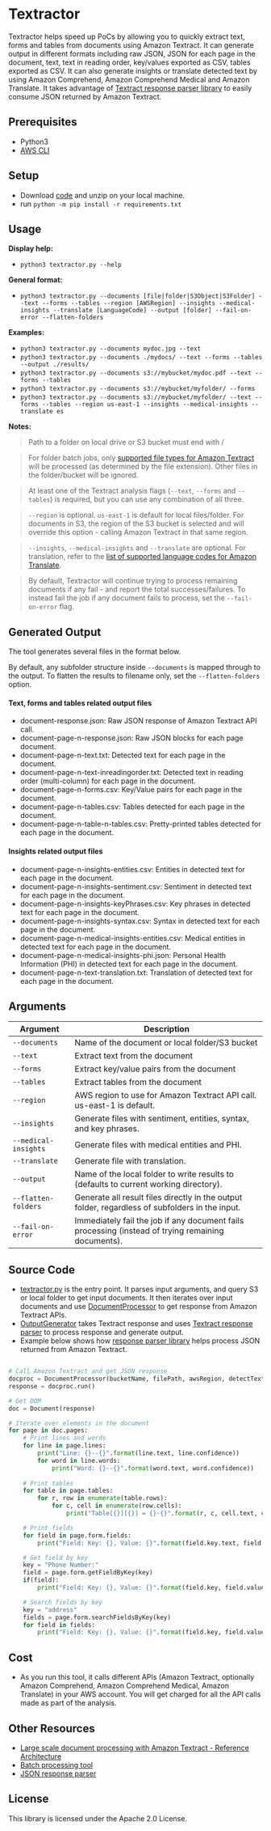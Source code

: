 # Textractor

Textractor helps speed up PoCs by allowing you to quickly extract text, forms and tables from documents using Amazon Textract. It can generate output in different formats including raw JSON, JSON for each page in the document, text, text in reading order, key/values exported as CSV, tables exported as CSV. It can also generate insights or translate detected text by using Amazon Comprehend, Amazon Comprehend Medical and Amazon Translate. It takes advantage of [Textract response parser library](https://github.com/aws-samples/amazon-textract-response-parser) to easily consume JSON returned by Amazon Textract.

## Prerequisites

- Python3
- [AWS CLI](https://docs.aws.amazon.com/cli/latest/userguide/cli-chap-install.html)

## Setup

- Download [code](./zip/textractor.zip) and unzip on your local machine.
- run `python -m pip install -r requirements.txt`

## Usage

**Display help:**

- `python3 textractor.py --help`

**General format:**

- `python3 textractor.py --documents [file|folder|S3Object|S3Folder] --text --forms --tables --region [AWSRegion] --insights --medical-insights --translate [LanguageCode] --output [folder] --fail-on-error --flatten-folders`

**Examples:**

- `python3 textractor.py --documents mydoc.jpg --text`
- `python3 textractor.py --documents ./mydocs/ --text --forms --tables --output ./results/`
- `python3 textractor.py --documents s3://mybucket/mydoc.pdf --text --forms --tables`
- `python3 textractor.py --documents s3://mybucket/myfolder/ --forms`
- `python3 textractor.py --documents s3://mybucket/myfolder/ --text --forms --tables --region us-east-1 --insights --medical-insights --translate es`

**Notes:**

> Path to a folder on local drive or S3 bucket must end with /

> For folder batch jobs, only [supported file types for Amazon Textract](https://docs.aws.amazon.com/textract/latest/dg/how-it-works-documents.html) will be processed (as determined by the file extension). Other files in the folder/bucket will be ignored.

> At least one of the Textract analysis flags (`--text`, `--forms` and `--tables`) is required, but you can use any combination of all three.

> `--region` is optional. `us-east-1` is default for local files/folder. For documents in S3, the region of the S3 bucket is selected and will override this option - calling Amazon Textract in that same region.

> `--insights`, `--medical-insights` and `--translate` are optional. For translation, refer to the [list of supported language codes for Amazon Translate](https://docs.aws.amazon.com/translate/latest/dg/what-is.html#what-is-languages).

> By default, Textractor will continue trying to process remaining documents if any fail - and report the total successes/failures. To instead fail the job if any document fails to process, set the `--fail-on-error` flag.

## Generated Output

The tool generates several files in the format below.

By default, any subfolder structure inside `--documents` is mapped through to the output. To flatten the results to filename only, set the `--flatten-folders` option.

#### Text, forms and tables related output files

- document-response.json: Raw JSON response of Amazon Textract API call.
- document-page-n-response.json: Raw JSON blocks for each page document.
- document-page-n-text.txt: Detected text for each page in the document.
- document-page-n-text-inreadingorder.txt: Detected text in reading order (multi-column) for each page in the document.
- document-page-n-forms.csv: Key/Value pairs for each page in the document.
- document-page-n-tables.csv: Tables detected for each page in the document.
- document-page-n-table-n-tables.csv: Pretty-printed tables detected for each page in the document.

#### Insights related output files

- document-page-n-insights-entities.csv: Entities in detected text for each page in the document.
- document-page-n-insights-sentiment.csv: Sentiment in detected text for each page in the document.
- document-page-n-insights-keyPhrases.csv: Key phrases in detected text for each page in the document.
- document-page-n-insights-syntax.csv: Syntax in detected text for each page in the document.
- document-page-n-medical-insights-entities.csv: Medical entities in detected text for each page in the document.
- document-page-n-medical-insights-phi.json: Personal Health Information (PHI) in detected text for each page in the document.
- document-page-n-text-translation.txt: Translation of detected text for each page in the document.

## Arguments

  | Argument  | Description |
  | --------- | ----------- |
  | `--documents` | Name of the document or local folder/S3 bucket |
  | `--text` | Extract text from the document |
  | `--forms` | Extract key/value pairs from the document |
  | `--tables` | Extract tables from the document |
  | `--region` | AWS region to use for Amazon Textract API call. us-east-1 is default. |
  | `--insights` | Generate files with sentiment, entities, syntax, and key phrases. |
  | `--medical-insights` | Generate files with medical entities and PHI. |
  | `--translate` | Generate file with translation. |
  | `--output` | Name of the local folder to write results to (defaults to current working directory). |
  | `--flatten-folders` | Generate all result files directly in the output folder, regardless of subfolders in the input. |
  | `--fail-on-error` | Immediately fail the job if any document fails processing (instead of trying remaining documents). |

## Source Code
- [textractor.py](./src/textractor.py) is the entry point. It parses input arguments, and query S3 or local folder to get input documents. It then iterates over input documents and use [DocumentProcessor](./src/tdp.py) to get response from Amazon Textract APIs.
- [OutputGenerator](./src/og.py) takes Textract response and uses [Textract response parser](https://github.com/aws-samples/amazon-textract-response-parser) to process response and generate output.
- Example below shows how [response parser library](https://github.com/aws-samples/amazon-textract-response-parser) helps process JSON returned from Amazon Textract.

```python

# Call Amazon Textract and get JSON response
docproc = DocumentProcessor(bucketName, filePath, awsRegion, detectText, detectForms, tables)
response = docproc.run()

# Get DOM
doc = Document(response)

# Iterate over elements in the document
for page in doc.pages:
    # Print lines and words
    for line in page.lines:
        print("Line: {}--{}".format(line.text, line.confidence))
        for word in line.words:
            print("Word: {}--{}".format(word.text, word.confidence))
    
    # Print tables
    for table in page.tables:
        for r, row in enumerate(table.rows):
            for c, cell in enumerate(row.cells):
                print("Table[{}][{}] = {}-{}".format(r, c, cell.text, cell.confidence))

    # Print fields
    for field in page.form.fields:
        print("Field: Key: {}, Value: {}".format(field.key.text, field.value.text))

    # Get field by key
    key = "Phone Number:"
    field = page.form.getFieldByKey(key)
    if(field):
        print("Field: Key: {}, Value: {}".format(field.key, field.value))

    # Search fields by key
    key = "address"
    fields = page.form.searchFieldsByKey(key)
    for field in fields:
        print("Field: Key: {}, Value: {}".format(field.key, field.value))

```

## Cost
  - As you run this tool, it calls different APIs (Amazon Textract, optionally Amazon Comprehend, Amazon Comprehend Medical, Amazon Translate) in your AWS account. You will get charged for all the API calls made as part of the analysis.

## Other Resources

- [Large scale document processing with Amazon Textract - Reference Architecture](https://github.com/aws-samples/amazon-textract-serverless-large-scale-document-processing)
- [Batch processing tool](https://github.com/aws-samples/amazon-textract-textractor)
- [JSON response parser](https://github.com/aws-samples/amazon-textract-response-parser)

## License

This library is licensed under the Apache 2.0 License. 

